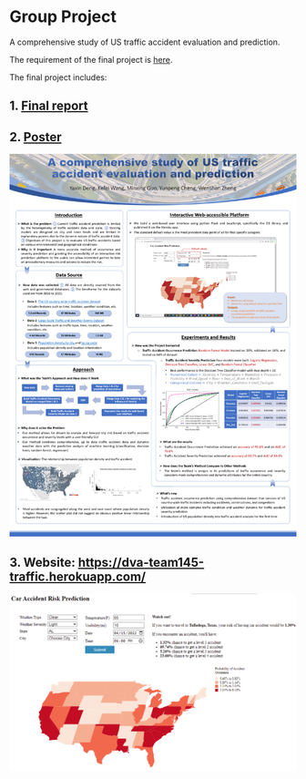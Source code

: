 # Group Project

A comprehensive study of US traffic accident evaluation and prediction.

The requirement of the final project is [here](https://docs.google.com/document/d/e/2PACX-1vQIxe_jGt4p_7zQIXxLLNKQfJ-vh1D-13V9UQlHUWC46lgHSi1rDjEiYGQZrOVK_0LCzfZsJTWw-KZh/pub).

The final project includes:
## 1. [Final report](https://github.com/ycheng22/OMSCS_Courses/blob/main/CSE%206242%20Data%20and%20Visual%20Analytics/Group%20Project/Final%20Report.pdf)
## 2. [Poster](https://github.com/ycheng22/OMSCS_Courses/blob/main/CSE%206242%20Data%20and%20Visual%20Analytics/Group%20Project/Poster.pdf)

![](../images/poster.png)

## 3. Website: https://dva-team145-traffic.herokuapp.com/

![](../images/web.png)
